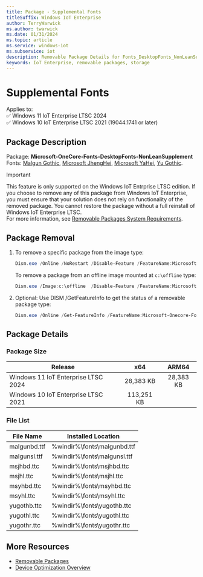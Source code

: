 ```yaml
---
title: Package - Supplemental Fonts
titleSuffix: Windows IoT Enterprise
author: TerryWarwick
ms.author: twarwick
ms.date: 01/31/2024
ms.topic: article
ms.service: windows-iot
ms.subservice: iot
description: Removable Package Details for Fonts_DesktopFonts_NonLeanSupplement
keywords: IoT Enterprise, removable packages, storage
---
```


# Supplemental Fonts

Applies to:  
✅ Windows 11 IoT Enterprise LTSC 2024  
✅ Windows 10 IoT Enterprise LTSC 2021 (19044.1741 or later)  

## Package Description  

Package: **Microsoft-OneCore-Fonts-DesktopFonts-NonLeanSupplement** </br> Fonts: [Malgun Gothic](/typography/font-list/malgun-gothic), [Microsoft JhengHei](/typography/font-list/microsoft-jhenghei), [Microsoft YaHei](/typography/font-list/microsoft-yahei), [Yu Gothic](/typography/font-list/yu-gothic).

> [!IMPORTANT]
>
> This feature is only supported on the Windows IoT Entrprise LTSC edition.  If you choose to remove any of this package from Windows IoT Enterprise, you must ensure that your solution does not rely on functionality of the removed package. You cannot restore the package without a full reinstall of Windows IoT Enterprise LTSC.  
> For more information, see [Removable Packages System Requirements](../Removable-Packages.md#system-requirements).

## Package Removal

1. To remove a specific package from the image type:

   ```powershell
   Dism.exe /Online /NoRestart /Disable-Feature /FeatureName:Microsoft-Onecore-Fonts-DesktopFonts-NonLeanSupplement /PackageName:@Package
   ````

   To remove a package from an offline image mounted at `c:\offline` type:

   ```powershell
   Dism.exe /Image:c:\offline  /Disable-Feature /FeatureName:Microsoft-Onecore-Fonts-DesktopFonts-NonLeanSupplement /PackageName:@Package
   ```

1. Optional: Use DISM /GetFeatureInfo to get the status of a removable package type:

   ```powershell
   Dism.exe /Online /Get-FeatureInfo /FeatureName:Microsoft-Onecore-Fonts-DesktopFonts-NonLeanSupplement /PackageName:@Package
   ````

## Package Details

### Package Size

| Release                             |   x64      |    ARM64    |
|-------------------------------------|:----------:|:-----------:|
| Windows 11 IoT Enterprise LTSC 2024 | 28,383 KB  | 28,383 KB   |
| Windows 10 IoT Enterprise LTSC 2021 | 113,251 KB |             |

### File List

| File Name     | Installed Location |
|---------------|--------------------|
| malgunbd.ttf | %windir%\fonts\malgunbd.ttf |
| malgunsl.ttf | %windir%\fonts\malgunsl.ttf |
| msjhbd.ttc | %windir%\fonts\msjhbd.ttc |
| msjhl.ttc | %windir%\fonts\msjhl.ttc  |
| msyhbd.ttc | %windir%\fonts\msyhbd.ttc |
| msyhl.ttc | %windir%\fonts\msyhl.ttc  |
| yugothb.ttc | %windir%\fonts\yugothb.ttc  |
| yugothl.ttc | %windir%\fonts\yugothl.ttc |
| yugothr.ttc | %windir%\fonts\yugothr.ttc |

## More Resources

- [Removable Packages](../Removable-Packages.md)
- [Device Optimization Overview](../Overview.md)
